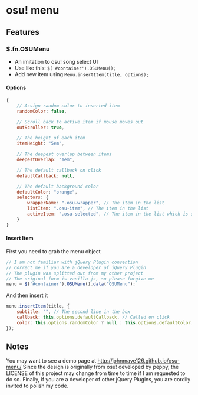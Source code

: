 # osu! menu

## Features

### $.fn.OSUMenu
* An imitation to osu! song select UI
* Use like this: `$('#container').OSUMenu();`
* Add new item using `Menu.insertItem(title, options);`

#### Options

```javascript
{
	// Assign random color to inserted item
	randomColor: false,

	// Scroll back to active item if mouse moves out
	outScroller: true,

	// The height of each item
	itemHeight: "5em", 

	// The deepest overlap between items
	deepestOverlap: "1em", 

	// The default callback on click
	defaultCallback: null, 

	// The default background color
	defaultColor: "orange", 
	selectors: {
		wrapperName: ".osu-wrapper", // The item in the list
		listItem: ".osu-item", // The item in the list
		activeItem: ".osu-selected", // The item in the list which is selected
	}
}
```

#### Insert Item
First you need to grab the menu object
```javascript
// I am not familiar with jQuery Plugin convention
// Correct me if you are a developer of jQuery Plugin
// The plugin was splitted out from my other project
// The original form is vanilla js, so please forgive me
menu = $('#container').OSUMenu().data("OSUMenu");
```
And then insert it
```javascript
menu.insertItem(title, {
	subtitle: "", // The second line in the box
	callback: this.options.defaultCallback, // Called on click
	color: this.options.randomColor ? null : this.options.defaultColor, // The color to assigned to
});
```

## Notes
You may want to see a demo page at http://johnmave126.github.io/osu-menu/
Since the design is originally from osu! developed by peppy, the LICENSE of this project may change from time to time if I am requested to do so.
Finally, if you are a developer of other jQuery Plugins, you are cordily invited to polish my code.